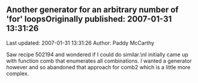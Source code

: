 ## Another generator for an arbitrary number of 'for' loopsOriginally published: 2007-01-31 13:31:26 
Last updated: 2007-01-31 13:31:26 
Author: Paddy McCarthy 
 
Saw recipe 502194 and wondered if I could do similar.\nI initially came up with function comb that enumerates all combinations. I wanted a generator however and so abandoned that approach for comb2 which is a little more complex.